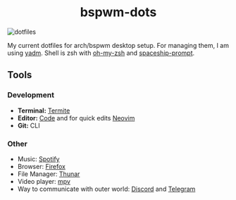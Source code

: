 <h1 align="center">bspwm-dots</h1>

![dotfiles](https://i.imgur.com/Bc2nzW1.png)

My current dotfiles for arch/bspwm desktop setup. For managing them, I am using [yadm](https://github.com/TheLocehiliosan/yadm). Shell is zsh with [oh-my-zsh](https://github.com/ohmyzsh/ohmyzsh) and [spaceship-prompt](https://github.com/denysdovhan/spaceship-prompt).

## Tools

### Development
+ **Terminal:** [Termite](https://github.com/thestinger/termite/)
+ **Editor:** [Code](https://github.com/Microsoft/vscode) and for quick edits [Neovim](https://github.com/neovim/neovim)
+ **Git:** CLI

### Other
+ Music: [Spotify](https://www.spotify.com/)
+ Browser: [Firefox](https://www.mozilla.org/en-US/firefox/new/)
+ File Manager: [Thunar](https://github.com/xfce-mirror/thunar)
+ Video player: [mpv](https://github.com/mpv-player/mpv)
+ Way to communicate with outer world: [Discord](https://discordapp.com/) and [Telegram](https://telegram.org/)

